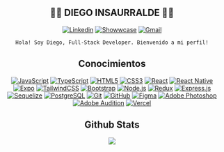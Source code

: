 <div align="center">

## :man_technologist: DIEGO INSAURRALDE :man_technologist:

[![Linkedin](https://img.shields.io/badge/-LinkedIn-2C61C4?style=for-the-badge&logo=Linkedin&logoColor=FFFFFF&link=https://www.linkedin.com/in/djinsaurralde38/)](https://www.linkedin.com/in/djinsaurralde38/)
[![Showwcase](https://img.shields.io/badge/-Showwcase-18181B?style=for-the-badge&logo=Showwcase&logoColor=FFFFFF&link=https://www.showwcase.com/insa)](https://www.showwcase.com/insa)
[![Gmail](https://img.shields.io/badge/-Gmail-C14438?style=for-the-badge&logo=Gmail&logoColor=FFFFFF&link=mailto:djinsaurralde38@gmail.com)](mailto:djinsaurralde38@gmail.com)

    Hola! Soy Diego, Full-Stack Developer. Bienvenido a mi perfil!

## Conocimientos

[![JavaScript](https://img.shields.io/badge/-JavaScript-000000?style=for-the-badge&logo=javascript&logoColor=F3E300&link=https://www.ecma-international.org/publications-and-standards/standards/ecma-262/)](https://www.ecma-international.org/publications-and-standards/standards/ecma-262/)
[![TypeScript](https://img.shields.io/badge/-TypeScript-3178C6?style=for-the-badge&logo=typescript&logoColor=FFFFFF&link=https://www.typescriptlang.org/)](https://www.typescriptlang.org/)
[![HTML5](https://img.shields.io/badge/-HTML5-E46625?style=for-the-badge&logo=html5&logoColor=FFFFFF&link=https://html.spec.whatwg.org/)](https://html.spec.whatwg.org/)
[![CSS3](https://img.shields.io/badge/-CSS3-385BF4?style=for-the-badge&logo=css3&logoColor=FFFFFF&link=https://www.w3.org/TR/CSS/#css)](https://www.w3.org/TR/CSS/#css)
[![React](https://img.shields.io/badge/-React-337CA5?style=for-the-badge&logo=react&logoColor=FFFFFF&link=https://es.react.dev/)](https://es.react.dev/)
[![React Native](https://img.shields.io/badge/-React_Native-21232A?style=for-the-badge&logo=react&logoColor=7DD9FC&link=https://reactnative.dev/)](https://reactnative.dev/)
[![Expo](https://img.shields.io/badge/Expo-FAFAFA?style=for-the-badge&logo=expo&logoColor=12181C&link=https://expo.dev/)](https://expo.dev/)
[![TailwindCSS](https://img.shields.io/badge/Tailwind%20CSS-0C1020?style=for-the-badge&logo=tailwind-css&logoColor=5EBBF9&link=https://tailwindcss.com/)](https://tailwindcss.com/)
[![Bootstrap](https://img.shields.io/badge/Bootstrap-7108FD?style=for-the-badge&logo=bootstrap&logoColor=FFFFFF&link=https://getbootstrap.com/)](https://getbootstrap.com/)
[![Node.js](https://img.shields.io/badge/-Node.js-4D8034?style=for-the-badge&logo=Node.js&logoColor=FFFFFF&link=https://nodejs.org/es)](https://nodejs.org/es)
[![Redux](https://img.shields.io/badge/Redux-7241BE?style=for-the-badge&logo=redux&logoColor=FFFFFF&link=https://es.redux.js.org/)](https://es.redux.js.org/)
[![Express.js](https://img.shields.io/badge/Express.js-EEEEEE?style=for-the-badge&logo=express&logoColor=444444&link=https://expressjs.com/es/)](https://expressjs.com/es/)
[![Sequelize](https://img.shields.io/badge/Sequelize-1B1B1B?style=for-the-badge&logo=Sequelize&logoColor=68AEE8&link=https://sequelize.org/)](https://sequelize.org/)
[![PostgreSQL](https://img.shields.io/badge/-PostgreSQL-3F6592?style=for-the-badge&logo=postgresql&logoColor=FFFFFF&link=https://www.postgresql.org/)](https://www.postgresql.org/)
[![Git](https://img.shields.io/badge/-Git-E64D2A?style=for-the-badge&logo=git&logoColor=FFFFFF&link=https://git-scm.com/)](https://git-scm.com/)
[![GitHub](https://img.shields.io/badge/-GitHub-181717?style=for-the-badge&logo=github&link=https://github.com/)](https://github.com/)
[![Figma](https://img.shields.io/badge/Figma-D53C73?style=for-the-badge&logo=figma&logoColor=FFFFFF&link=https://www.figma.com/)](https://www.figma.com/)
[![Adobe Photoshop](https://img.shields.io/badge/Adobe%20Photoshop-061E26?style=for-the-badge&logo=adobe%20photoshop&logoColor=26C9FF&link=https://www.adobe.com/ar/products/photoshop.html)](https://www.adobe.com/ar/products/photoshop.html)
[![Adobe Audition](https://img.shields.io/badge/Adobe%20Audition-00005B?style=for-the-badge&logo=Adobe%20Audition&logoColor=9999FF&link=https://www.adobe.com/es/products/audition.html)](https://www.adobe.com/es/products/audition.html)
[![Vercel](https://img.shields.io/badge/-Vercel-000000?style=for-the-badge&logo=vercel&link=https://vercel.com/)](https://vercel.com/)



## Github Stats

</div>

<div align="center"><img src="https://github-readme-stats.vercel.app/api?username=Insaurralde38&show_icons=true&count_private=true&hide_border=true" align="center" /></div>  
<br/>
